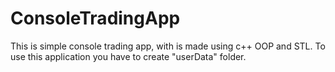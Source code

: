 # ConsoleTradingApp
This is simple console trading app, with is made using c++ OOP and STL.
To use this application you have to create "userData" folder.
